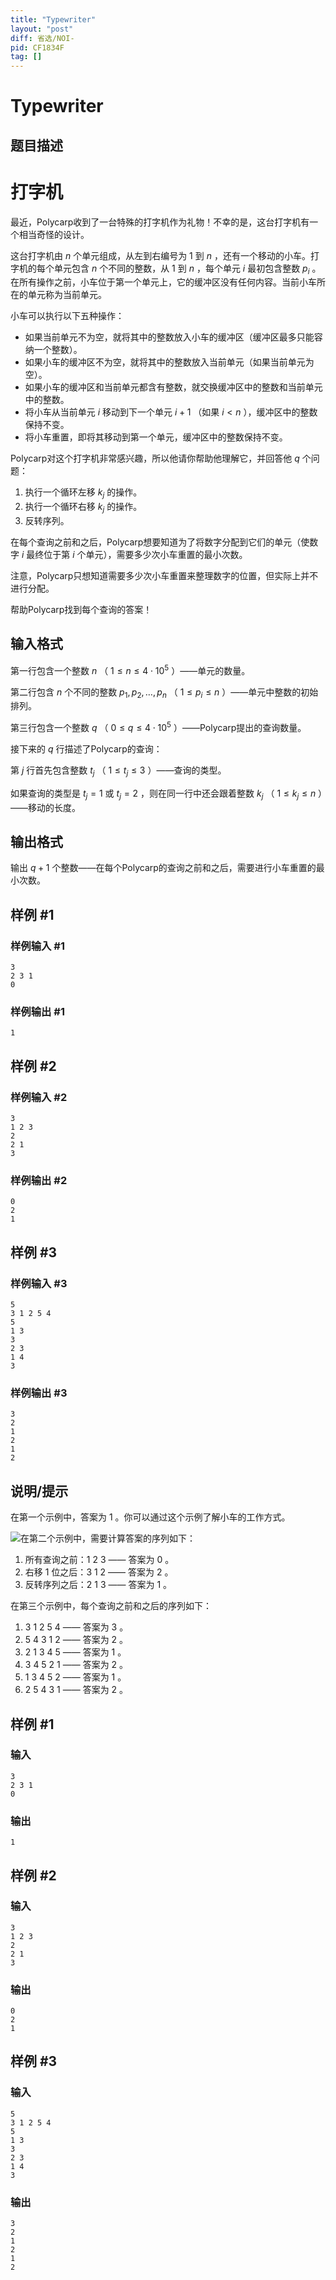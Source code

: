 ```yaml
---
title: "Typewriter"
layout: "post"
diff: 省选/NOI-
pid: CF1834F
tag: []
---
```


# Typewriter

## 题目描述

# 打字机


最近，Polycarp收到了一台特殊的打字机作为礼物！不幸的是，这台打字机有一个相当奇怪的设计。

这台打字机由 $n$ 个单元组成，从左到右编号为 $1$ 到 $n$ ，还有一个移动的小车。打字机的每个单元包含 $n$ 个不同的整数，从 $1$ 到 $n$ ，每个单元 $i$ 最初包含整数 $p_i$ 。在所有操作之前，小车位于第一个单元上，它的缓冲区没有任何内容。当前小车所在的单元称为当前单元。

小车可以执行以下五种操作：

- 如果当前单元不为空，就将其中的整数放入小车的缓冲区（缓冲区最多只能容纳一个整数）。
- 如果小车的缓冲区不为空，就将其中的整数放入当前单元（如果当前单元为空）。
- 如果小车的缓冲区和当前单元都含有整数，就交换缓冲区中的整数和当前单元中的整数。
- 将小车从当前单元 $i$ 移动到下一个单元 $i+1$ （如果 $i<n$ ），缓冲区中的整数保持不变。
- 将小车重置，即将其移动到第一个单元，缓冲区中的整数保持不变。

Polycarp对这个打字机非常感兴趣，所以他请你帮助他理解它，并回答他 $q$ 个问题：

1. 执行一个循环左移 $k_j$ 的操作。
2. 执行一个循环右移 $k_j$ 的操作。
3. 反转序列。

在每个查询之前和之后，Polycarp想要知道为了将数字分配到它们的单元（使数字 $i$ 最终位于第 $i$ 个单元），需要多少次小车重置的最小次数。

注意，Polycarp只想知道需要多少次小车重置来整理数字的位置，但实际上并不进行分配。

帮助Polycarp找到每个查询的答案！

## 输入格式

第一行包含一个整数 $n$ （ $1 \le n \le 4 \cdot 10^5$ ）——单元的数量。

第二行包含 $n$ 个不同的整数 $p_1, p_2, \ldots, p_n$ （ $1 \le p_i \le n$ ）——单元中整数的初始排列。

第三行包含一个整数 $q$ （ $0 \le q \le 4 \cdot 10^5$ ）——Polycarp提出的查询数量。

接下来的 $q$ 行描述了Polycarp的查询：

第 $j$ 行首先包含整数 $t_j$ （ $1 \le t_j \le 3$ ）——查询的类型。

如果查询的类型是 $t_j = 1$ 或 $t_j = 2$ ，则在同一行中还会跟着整数 $k_j$ （ $1 \le k_j \le n$ ）——移动的长度。

## 输出格式

输出 $q+1$ 个整数——在每个Polycarp的查询之前和之后，需要进行小车重置的最小次数。

## 样例 #1

### 样例输入 #1

```
3
2 3 1
0
```

### 样例输出 #1

```
1
```

## 样例 #2

### 样例输入 #2

```
3
1 2 3
2
2 1
3
```

### 样例输出 #2

```
0
2
1
```

## 样例 #3

### 样例输入 #3

```
5
3 1 2 5 4
5
1 3
3
2 3
1 4
3
```

### 样例输出 #3

```
3
2
1
2
1
2
```

## 说明/提示

在第一个示例中，答案为 $1$ 。你可以通过这个示例了解小车的工作方式。

![](https://cdn.luogu.com.cn/upload/vjudge_pic/CF1834F/01d1261e4504263d10e986c4b6ba55c7ce30a3cc.png)在第二个示例中，需要计算答案的序列如下：

1. 所有查询之前：$1\ 2\ 3$ —— 答案为 $0$ 。
2. 右移 $1$ 位之后：$3\ 1\ 2$ —— 答案为 $2$ 。
3. 反转序列之后：$2\ 1\ 3$ —— 答案为 $1$ 。

在第三个示例中，每个查询之前和之后的序列如下：

1. $3\ 1\ 2\ 5\ 4$ —— 答案为 $3$ 。
2. $5\ 4\ 3\ 1\ 2$ —— 答案为 $2$ 。
3. $2\ 1\ 3\ 4\ 5$ —— 答案为 $1$ 。
4. $3\ 4\ 5\ 2\ 1$ —— 答案为 $2$ 。
5. $1\ 3\ 4\ 5\ 2$ —— 答案为 $1$ 。
6. $2\ 5\ 4\ 3\ 1$ —— 答案为 $2$ 。

## 样例 #1

### 输入

```
3
2 3 1
0
```

### 输出

```
1
```

## 样例 #2

### 输入

```
3
1 2 3
2
2 1
3
```

### 输出

```
0
2
1
```

## 样例 #3

### 输入

```
5
3 1 2 5 4
5
1 3
3
2 3
1 4
3
```

### 输出

```
3
2
1
2
1
2
```

